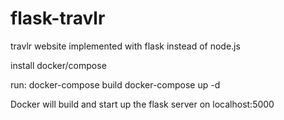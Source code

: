 # flask-travlr
travlr website implemented with flask instead of node.js

install docker/compose

run:
docker-compose build
docker-compose up -d

Docker will build and start up the flask server on localhost:5000
